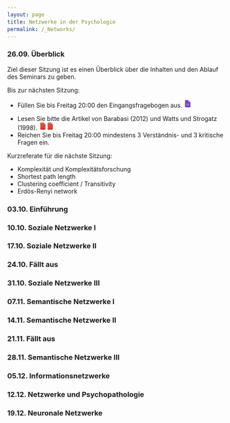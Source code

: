 ```yaml
---
layout: page
title: Netzwerke in der Psychologie
permalink: /_Networks/
---
```


### 26.09. Überblick
Ziel dieser Sitzung ist es einen Überblick über die Inhalten und den Ablauf des Seminars zu geben.

Bis zur nächsten Sitzung: 
+ Füllen Sie bis Freitag 20:00 den Eingangsfragebogen aus. <a href="/q0_networks/" ><img src="/images/GoogleForms.png" alt="GoogleIcon" height="18"/></a>
- Lesen Sie bitte die Artikel von Barabasi (2012) und Watts und Strogatz (1998). <a href="{{site.url}}/_Networks/Literature/Barabasi2012NetworkTakeover.pdf" ><img src="/images/PDFIcon.png" alt="GoogleIcon" height="18" width = "17"/></a><a href="{{site.url}}/_Networks/Literature/WattsStrogatz1998CollectiveDynamicsSmallWorld.pdf" ><img src="/images/PDFIcon.png" alt="GoogleIcon" height="18" width = "17"/></a>
- Reichen Sie bis Freitag 20:00 mindestens 3 Verständnis- und 3 kritische Fragen ein.

Kurzreferate für die nächste Sitzung:
- Komplexität und Komplexitätsforschung
- Shortest path length
- Clustering coefficient / Transitivity
- Erdös-Renyi network



### 03.10. Einführung




### 10.10. Soziale Netzwerke I

### 17.10. Soziale Netzwerke II

### 24.10. Fällt aus

### 31.10. Soziale Netzwerke III

### 07.11. Semantische Netzwerke I

### 14.11. Semantische Netzwerke II

### 21.11. Fällt aus

### 28.11. Semantische Netzwerke III

### 05.12. Informationsnetzwerke

### 12.12. Netzwerke und Psychopathologie

### 19.12. Neuronale Netzwerke
